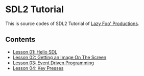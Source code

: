 # SDL2 Tutorial

This is source codes of SDL2 Tutorial of [Lazy Foo' Productions](http://lazyfoo.net/tutorials/SDL/index.php).

## Contents

- [Lesson 01: Hello SDL](./Lesson01)
- [Lesson 02: Getting an Image On The Screen](./Lesson02)
- [Lesson 03: Event Driven Programming](./Lesson03)
- [Lesson 04: Key Presses](./Lesson04)